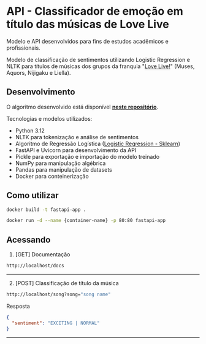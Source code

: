 # API - Classificador de emoção em título das músicas de Love Live

Modelo e API desenvolvidos para fins de estudos acadêmicos e profissionais.

Modelo de classificação de sentimentos utilizando Logistic Regression e NLTK para títulos de músicas dos grupos da franquia "[Love Live!](https://pt.wikipedia.org/wiki/Love_Live!)" (Muses, Aquors, Nijigaku e Liella).

## Desenvolvimento

O algoritmo desenvolvido está disponível [**neste repositório**](https://github.com/feliperfdev/AI-ML-Studies/tree/main/day_05).

Tecnologias e modelos utilizados:

- Python 3.12
- NLTK para tokenização e análise de sentimentos
- Algoritmo de Regressão Logística ([Logistic Regression - Sklearn](https://scikit-learn.org/stable/modules/generated/sklearn.linear_model.LogisticRegression.html))
- FastAPI e Uvicorn para desenvolvimento da API
- Pickle para exportação e importação do modelo treinado
- NumPy para manipulação algébrica
- Pandas para manipulação de datasets
- Docker para conteinerização

## Como utilizar

```sh
docker build -t fastapi-app .
```

```sh
docker run -d --name {container-name} -p 80:80 fastapi-app
```

## Acessando

1. [GET] Documentação

```sh
http://localhost/docs
```

---

2. [POST] Classificação de título da música

```sh
http://localhost/song?song="song name"
```

Resposta

```json
{
  "sentiment": "EXCITING | NORMAL"
}
```

---
